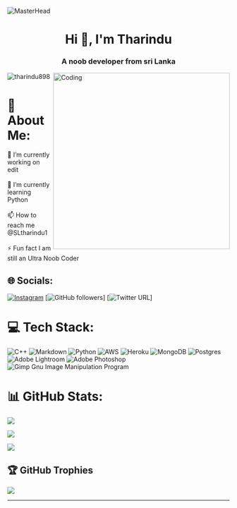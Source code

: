 
<!---
tharindu899/tharindu899 is a ✨ special ✨ repository because its `README.md` (this file) appears on your GitHub profile.
You can click the Preview link to take a look at your changes.
--->
![MasterHead](https://previews.123rf.com/images/karpenkoilia/karpenkoilia1806/karpenkoilia180600011/102988806-vector-line-web-concept-for-programming-linear-web-banner-for-coding-.jpg)

<h1 align="center">Hi 👋, I'm Tharindu</h1>

<h3 align="center">A noob developer from sri Lanka </h3>

<img align="right" alt="Coding" width="400" src="https://miro.medium.com/max/1360/0*7Q3yvSIv_t0ioJ-Z.gif">

<p align="left"> <img src="https://komarev.com/ghpvc/?username=tharindu899&label=Profile%20views&color=0e75b6&style=flat" alt="tharindu898" /> </p>

# 💫 About Me:

🔭 I’m currently working on edit<br><br>🌱 I’m currently learning Python<br><br>📫 How to reach me @SLtharindu1<br><br>⚡ Fun fact I am still an Ultra Noob Coder

## 🌐 Socials:

[![Instagram](https://img.shields.io/badge/Instagram-%23E4405F.svg?logo=Instagram&logoColor=white)](https://instagram.com/prabathjayakody )
[![GitHub followers](https://img.shields.io/github/followers/tharindu899?style=social)]
[![Twitter URL](https://img.shields.io/twitter/url?color=red&logoColor=red&style=social&url=https%3A%2F%2Ftwitter.com%2FTharind26215950)]

# 💻 Tech Stack:

![C++](https://img.shields.io/badge/c++-%2300599C.svg?style=for-the-badge&logo=c%2B%2B&logoColor=white) ![Markdown](https://img.shields.io/badge/markdown-%23000000.svg?style=for-the-badge&logo=markdown&logoColor=white) ![Python](https://img.shields.io/badge/python-3670A0?style=for-the-badge&logo=python&logoColor=ffdd54) ![AWS](https://img.shields.io/badge/AWS-%23FF9900.svg?style=for-the-badge&logo=amazon-aws&logoColor=white) ![Heroku](https://img.shields.io/badge/heroku-%23430098.svg?style=for-the-badge&logo=heroku&logoColor=white) ![MongoDB](https://img.shields.io/badge/MongoDB-%234ea94b.svg?style=for-the-badge&logo=mongodb&logoColor=white) ![Postgres](https://img.shields.io/badge/postgres-%23316192.svg?style=for-the-badge&logo=postgresql&logoColor=white) ![Adobe Lightroom](https://img.shields.io/badge/Adobe%20Lightroom-31A8FF.svg?style=for-the-badge&logo=Adobe%20Lightroom&logoColor=white) ![Adobe Photoshop](https://img.shields.io/badge/adobephotoshop-%2331A8FF.svg?style=for-the-badge&logo=adobephotoshop&logoColor=white) ![Gimp Gnu Image Manipulation Program](https://img.shields.io/badge/Gimp-657D8B?style=for-the-badge&logo=gimp&logoColor=FFFFFF)

# 📊 GitHub Stats:

![](https://github-readme-stats.vercel.app/api?username=tharindu899&theme=dark&hide_border=false&include_all_commits=false&count_private=false)<br/>

![](https://github-readme-streak-stats.herokuapp.com/?user=tharindu899&theme=dark&hide_border=false)<br/>

![](https://github-readme-stats.vercel.app/api/top-langs/?username=tharindu899&theme=dark&hide_border=false&include_all_commits=false&count_private=false&layout=compact)

## 🏆 GitHub Trophies

![](https://github-profile-trophy.vercel.app/?username=tharindu899&theme=radical&no-frame=false&no-bg=true&margin-w=4)

---
